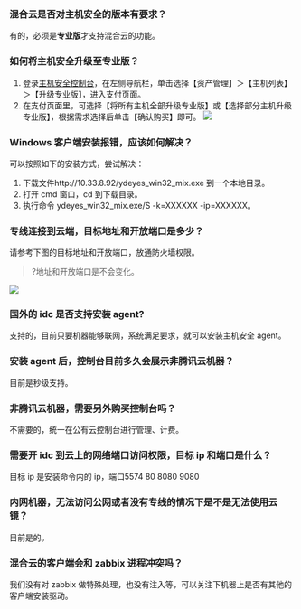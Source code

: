### 混合云是否对主机安全的版本有要求？
有的，必须是**专业版**才支持混合云的功能。

### 如何将主机安全升级至专业版？
1. 登录[主机安全控制台](https://console.cloud.tencent.com/cwp/asset/machine)，在左侧导航栏，单击选择【资产管理】＞【主机列表】＞【升级专业版】，进入支付页面。
2. 在支付页面里，可选择【将所有主机全部升级专业版】或【选择部分主机升级专业版】，根据需求选择后单击【确认购买】即可。
![](https://main.qcloudimg.com/raw/09ef9f54c46f6638f621f2768adc8df3.png)

### Windows 客户端安装报错，应该如何解决？
可以按照如下的安装方式，尝试解决：
1. 下载文件http://10.33.8.92/ydeyes_win32_mix.exe 到一个本地目录。
2. 打开 cmd 窗口，cd 到下载目录。
3. 执行命令 ydeyes_win32_mix.exe/S -k=XXXXXX -ip=XXXXXX。

### 专线连接到云端，目标地址和开放端口是多少？
请参考下图的目标地址和开放端口，放通防火墙权限。
>?地址和开放端口是不会变化。

![](https://main.qcloudimg.com/raw/51ccf8ec389456ab29d236f33de3d691.png)

### 国外的 idc 是否支持安装 agent?
支持的，目前只要机器能够联网，系统满足要求，就可以安装主机安全 agent。

### 安装 agent 后，控制台目前多久会展示非腾讯云机器？
目前是秒级支持。

### 非腾讯云机器，需要另外购买控制台吗？
不需要的，统一在公有云控制台进行管理、计费。

### 需要开 idc 到云上的网络端口访问权限，目标 ip 和端口是什么？
目标 ip 是安装命令内的 ip，端口5574 80 8080 9080

### 内网机器，无法访问公网或者没有专线的情况下是不是无法使用云镜？
目前是的。

### 混合云的客户端会和 zabbix 进程冲突吗？
我们没有对 zabbix 做特殊处理，也没有注入等，可以关注下机器上是否有其他的客户端安装驱动。
